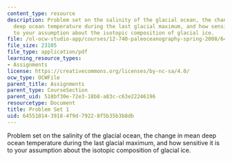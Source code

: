 ```yaml
---
content_type: resource
description: Problem set on the salinity of the glacial ocean, the change in mean
  deep ocean temperature during the last glacial maximum, and how sensitive it is
  to your assumption about the isotopic composition of glacial ice.
file: /ol-ocw-studio-app/courses/12-740-paleoceanography-spring-2008/6455101439184f9d79228f5b35b3b8db_problemset1.pdf
file_size: 23105
file_type: application/pdf
learning_resource_types:
- Assignments
license: https://creativecommons.org/licenses/by-nc-sa/4.0/
ocw_type: OCWFile
parent_title: Assignments
parent_type: CourseSection
parent_uid: 518bf30e-72e3-18b8-a83c-c63e22246196
resourcetype: Document
title: Problem Set 1
uid: 64551014-3918-4f9d-7922-8f5b35b3b8db
---
```

Problem set on the salinity of the glacial ocean, the change in mean deep ocean temperature during the last glacial maximum, and how sensitive it is to your assumption about the isotopic composition of glacial ice.